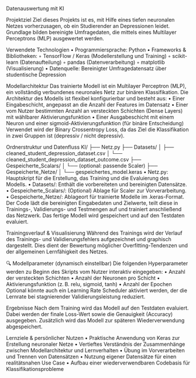 Datenauswertung mit KI

Projektziel
Ziel dieses Projekts ist es, mit Hilfe eines tiefen neuronalen Netzes vorherzusagen, ob ein Studierender an Depressionen leidet. Grundlage bilden bereinigte Umfragedaten, die mittels eines Multilayer Perceptrons (MLP) ausgewertet werden.


Verwendete Technologien
    • Programmiersprache: Python
    • Frameworks & Bibliotheken:
        ◦ TensorFlow / Keras (Modellerstellung und Training)
        ◦ scikit-learn (Datenaufteilung)
        ◦ pandas (Datenverarbeitung)
        ◦ matplotlib (Visualisierung)
    • Datenquelle: Bereinigter Umfragedatensatz über studentische Depression




Modellarchitektur
Das trainierte Modell ist ein Multilayer Perceptron (MLP), ein vollständig verbundenes neuronales Netz zur binären Klassifikation.
Die Architektur des Modells ist flexibel konfigurierbar und besteht aus:
    • Einer Eingabeschicht, angepasst an die Anzahl der Features im Datensatz
    • Einer vom Nutzer bestimmten Anzahl an versteckten Schichten (Dense Layers) mit wählbarer Aktivierungsfunktion
    • Einer Ausgabeschicht mit einem Neuron und einer sigmoid-Aktivierungsfunktion (für binäre Entscheidung)
Verwendet wird der Binary Crossentropy Loss, da das Ziel die Klassifikation in zwei Gruppen ist (depressiv / nicht depressiv).



Ordnerstruktur und Datenfluss
KI/
├── Netz.py
├── Datasets/
│   ├── cleaned_student_depression_dataset.csv
│   └── cleaned_student_depression_dataset_outcome.csv
├── Gespeicherte_Scalars/
│   └── (optional: passende Scaler)
├── Gespeicherte_Netze/
│   └── gespeichertes_model.keras
    • Netz.py: Hauptskript für die Erstellung, das Training und die Evaluierung des Modells.
    • Datasets/: Enthält die vorbereiteten und bereinigten Datensätze.
    • Gespeicherte_Scalars/: (Optional) Ablage für Scaler zur Vorverarbeitung.
    • Gespeicherte_Netze/: Ablageort für trainierte Modelle im .keras-Format.
Der Code lädt die bereinigten Eingabedaten und Zielwerte, teilt diese in Trainings-, Validierungs- und Testmengen auf und trainiert anschließend das Netzwerk. Das fertige Modell wird gespeichert und auf den Testdaten evaluiert.


Trainingsverlauf & Visualisierung
Während des Trainings wird der Verlauf des Trainings- und Validierungsfehlers aufgezeichnet und graphisch dargestellt. Dies dient der Bewertung möglicher Overfitting-Tendenzen und der allgemeinen Lernfähigkeit des Netzes.

🔍 Modellparameter (dynamisch einstellbar)
Die folgenden Hyperparameter werden zu Beginn des Skripts vom Nutzer interaktiv eingegeben:
    • Anzahl der versteckten Schichten
    • Anzahl der Neuronen pro Schicht
    • Aktivierungsfunktion (z. B. relu, sigmoid, tanh)
    • Anzahl der Epochen
Optional könnte auch ein Learning Rate Scheduler aktiviert werden, der die Lernrate bei stagnierender Validierungsleistung reduziert.

Ergebnisse
Nach dem Training wird das Modell auf den Testdaten evaluiert. Dabei werden der finale Loss-Wert sowie die Genauigkeit (Accuracy) ausgegeben. Zusätzlich wird das Modell zur späteren Wiederverwendung abgespeichert.

 Lernziele & persönlicher Nutzen
    • Praktische Anwendung von Keras zur Erstellung neuronaler Netze
    • Vertieftes Verständnis der Zusammenhänge zwischen Modellarchitektur und Lernverhalten
    • Übung im Vorverarbeiten und Trennen von Datensätzen
    • Nutzung eigener Datensätze für einen realitätsnahen Use Case
    • Aufbau einer wiederverwendbaren Codebasis für Klassifikationsprobleme

